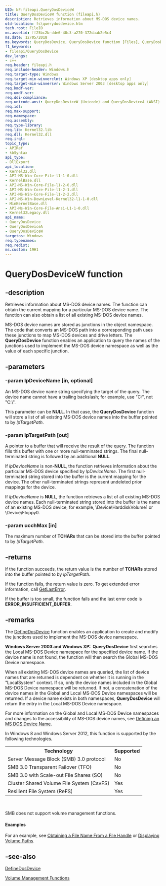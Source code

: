 ```yaml
---
UID: NF:fileapi.QueryDosDeviceW
title: QueryDosDeviceW function (fileapi.h)
description: Retrieves information about MS-DOS device names.
old-location: fs\querydosdevice.htm
tech.root: FileIO
ms.assetid: ff25bc2b-dde6-40c3-a270-372daab2e5c4
ms.date: 12/05/2018
ms.keywords: QueryDosDevice, QueryDosDevice function [Files], QueryDosDeviceA, QueryDosDeviceW, _win32_querydosdevice, base.querydosdevice, fileapi/QueryDosDevice, fileapi/QueryDosDeviceA, fileapi/QueryDosDeviceW, fs.querydosdevice, winbase/QueryDosDevice, winbase/QueryDosDeviceA, winbase/QueryDosDeviceW
f1_keywords:
- fileapi/QueryDosDevice
dev_langs:
- c++
req.header: fileapi.h
req.include-header: Windows.h
req.target-type: Windows
req.target-min-winverclnt: Windows XP [desktop apps only]
req.target-min-winversvr: Windows Server 2003 [desktop apps only]
req.kmdf-ver: 
req.umdf-ver: 
req.ddi-compliance: 
req.unicode-ansi: QueryDosDeviceW (Unicode) and QueryDosDeviceA (ANSI)
req.idl: 
req.max-support: 
req.namespace: 
req.assembly: 
req.type-library: 
req.lib: Kernel32.lib
req.dll: Kernel32.dll
req.irql: 
topic_type:
- APIRef
- kbSyntax
api_type:
- DllExport
api_location:
- Kernel32.dll
- API-MS-Win-Core-File-l1-1-0.dll
- KernelBase.dll
- API-MS-Win-Core-File-l1-2-0.dll
- API-MS-Win-Core-File-l1-2-1.dll
- API-MS-Win-Core-File-l1-2-2.dll
- API-MS-Win-DownLevel-Kernel32-l1-1-0.dll
- MinKernelBase.dll
- API-Ms-Win-Core-File-Ansi-L1-1-0.dll
- Kernel32Legacy.dll
api_name:
- QueryDosDevice
- QueryDosDeviceA
- QueryDosDeviceW
targetos: Windows
req.typenames: 
req.redist: 
ms.custom: 19H1
---
```


# QueryDosDeviceW function


## -description


Retrieves information about MS-DOS device names. The function can obtain the current 
    mapping for a particular MS-DOS device name. The function can also obtain a list of all existing MS-DOS device 
    names.

MS-DOS device names are stored as junctions in the object namespace. The code that converts an MS-DOS path into 
    a corresponding path uses these junctions to map MS-DOS devices and drive letters. The 
    <b>QueryDosDevice</b> function enables an application to query 
    the names of the junctions used to implement the MS-DOS device namespace as well as the value of each specific 
    junction.


## -parameters




### -param lpDeviceName [in, optional]

An MS-DOS device name string specifying the target of the query. The device name cannot have a trailing 
       backslash; for example, use "C:", not "C:\\".

This parameter can be <b>NULL</b>. In that case, the 
       <b>QueryDosDevice</b> function will store a list of all 
       existing MS-DOS device names into the buffer pointed to by <i>lpTargetPath</i>.


### -param lpTargetPath [out]

A pointer to a buffer that will receive the result of the query. The function fills this buffer with one or 
       more null-terminated strings. The final null-terminated string is followed by an additional 
       <b>NULL</b>.

If <i>lpDeviceName</i> is non-<b>NULL</b>, the function retrieves 
       information about the particular MS-DOS device specified by <i>lpDeviceName</i>. The first 
       null-terminated string stored into the buffer is the current mapping for the device. The other null-terminated 
       strings represent undeleted prior mappings for the device.

If <i>lpDeviceName</i> is <b>NULL</b>, the function retrieves a list of 
       all existing MS-DOS device names. Each null-terminated string stored into the buffer is the name of an existing 
       MS-DOS device, for example, \Device\HarddiskVolume1 or \Device\Floppy0.


### -param ucchMax [in]

The maximum number of <b>TCHARs</b> that can be stored into the buffer pointed to by 
      <i>lpTargetPath</i>.


## -returns



If the function succeeds, the return value is the number of <b>TCHARs</b> stored into 
       the buffer pointed to by <i>lpTargetPath</i>.

If the function fails, the return value is zero. To get extended error information, call 
       <a href="https://docs.microsoft.com/windows/desktop/api/errhandlingapi/nf-errhandlingapi-getlasterror">GetLastError</a>.

If the buffer is too small, the function fails and the last error code is 
       <b>ERROR_INSUFFICIENT_BUFFER</b>.




## -remarks



The <a href="https://docs.microsoft.com/windows/desktop/api/fileapi/nf-fileapi-definedosdevicew">DefineDosDevice</a> function enables an application 
    to create and modify the junctions used to implement the MS-DOS device namespace.

<b>Windows Server 2003 and Windows XP:  </b><b>QueryDosDevice</b> first searches the Local MS-DOS 
     Device namespace for the specified device name. If the device name is not found, the function will then search 
     the Global MS-DOS Device namespace.

When all existing MS-DOS device names are queried, the list of device names that are returned is dependent on 
     whether it is running in the "LocalSystem" context. If so, only the device names included in the Global MS-DOS 
     Device namespace will be returned. If not, a concatenation of the device names in the Global and Local MS-DOS 
     Device namespaces will be returned. If a device name exists in both namespaces, 
     <b>QueryDosDevice</b> will return the entry in the Local MS-DOS 
     Device namespace.

For more information on the Global and Local MS-DOS Device namespaces and changes to the accessibility of 
     MS-DOS device names, see 
     <a href="https://docs.microsoft.com/windows/desktop/FileIO/defining-an-ms-dos-device-name">Defining an MS DOS Device Name</a>.

In Windows 8 and Windows Server 2012, this function is supported by the following technologies.

<table>
<tr>
<th>Technology</th>
<th>Supported</th>
</tr>
<tr>
<td>
Server Message Block (SMB) 3.0 protocol

</td>
<td>
No

</td>
</tr>
<tr>
<td>
SMB 3.0 Transparent Failover (TFO)

</td>
<td>
No

</td>
</tr>
<tr>
<td>
SMB 3.0 with Scale-out File Shares (SO)

</td>
<td>
No

</td>
</tr>
<tr>
<td>
Cluster Shared Volume File System (CsvFS)

</td>
<td>
Yes

</td>
</tr>
<tr>
<td>
Resilient File System (ReFS)

</td>
<td>
Yes

</td>
</tr>
</table>
 

SMB does not support volume management functions.


#### Examples

For an example, see 
     <a href="https://docs.microsoft.com/windows/desktop/Memory/obtaining-a-file-name-from-a-file-handle">Obtaining a File Name From a File Handle</a> 
     or <a href="https://docs.microsoft.com/windows/desktop/FileIO/displaying-volume-paths">Displaying Volume Paths</a>.

<div class="code"></div>



## -see-also




<a href="https://docs.microsoft.com/windows/desktop/api/fileapi/nf-fileapi-definedosdevicew">DefineDosDevice</a>



<a href="https://docs.microsoft.com/windows/desktop/FileIO/volume-management-functions">Volume Management Functions</a>
 

 

